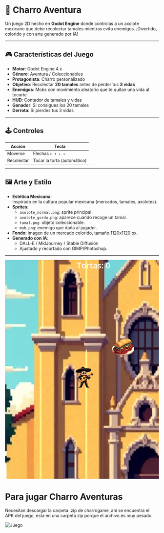 # 🌮 Charro Aventura

Un juego 2D hecho en **Godot Engine** donde controlas a un axolote mexicano que debe recolectar tamales mientras evita enemigos. ¡Divertido, colorido y con arte generado por IA!

---

## 🎮 Características del Juego

- **Motor**: Godot Engine 4.x
- **Género**: Aventura / Coleccionables
- **Protagonista**: Charro personalizado
- **Objetivo**: Recolectar **20 tamales** antes de perder tus **3 vidas**
- **Enemigos**: Mobs con movimiento aleatorio que te quitan una vida al tocarte
- **HUD**: Contador de tamales y vidas
- **Ganador**: Si consigues los 20 tamales
- **Derrota**: Si pierdes tus 3 vidas

---

## 🕹️ Controles

| Acción     | Tecla      |
|------------|------------|
| Moverse    | Flechas `← ↑ ↓ →` |
| Recolectar | Tocar la torta (automático) |

---

## 🖼️ Arte y Estilo

- **Estética Mexicana**:  
  Inspirado en la cultura popular mexicana (mercados, tamales, axolotes).
- **Sprites**:
  - `axolote_normal.png`: sprite principal.
  - `axolote_gordo.png`: aparece cuando recoge un tamal.
  - `tamal.png`: objeto coleccionable.
  - `mob.png`: enemigo que daña al jugador.
- **Fondo**: imagen de un mercado colorido, tamaño 1120x1120 px.
- **Generado con IA**:
  - DALL-E / MidJourney / Stable Diffusion
  - Ajustado y recortado con GIMP/Photoshop.

---

![](https://github.com/Quetzal345/Charro-game/blob/3bd61d266d0d3c57083b70f4b9c6f54697e2a947/Juego1.png)


# Para jugar Charro Aventuras
Necesitan descargar la carpeta .zip de charrogame, ahi se encuentra el APK del juego, esta en una carpeta zip porque el archivo es muy pesado.

![Juego]()
